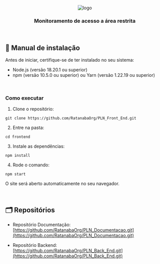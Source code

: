 <div align="center" id="menu">

![logo](https://github.com/RatanabaOrg/front_end/assets/100284976/23ceee84-ad63-4d38-a000-6da3fd0f56b4)

<h3> Monitoramento de acesso a área restrita </h3>

</div> 

<br>

 ## :scroll: Manual de instalação

Antes de iniciar, certifique-se de ter instalado no seu sistema:
- Node.js (versão 18.20.1 ou superior)
- npm (versão 10.5.0 ou superior) ou Yarn (versão 1.22.19 ou superior)

<br>

### Como executar

1. Clone o repositório:
  ```
  git clone https://github.com/RatanabaOrg/PLN_Front_End.git
  ```
2. Entre na pasta:
  ```
  cd frontend
  ```
3. Instale as dependências:
  ```
  npm install
  ```
4. Rode o comando:
  ```
  npm start
  ```

O site será aberto automaticamente no seu navegador.

<br>

<h2> 🗂 Repositórios </h2>

- Repositório Documentação: [https://github.com/RatanabaOrg/PLN_Documentacao.git](https://github.com/RatanabaOrg/PLN_Documentacao.git)

- Repositório Backend: [https://github.com/RatanabaOrg/PLN_Back_End.git](https://github.com/RatanabaOrg/PLN_Back_End.git)

<br>
